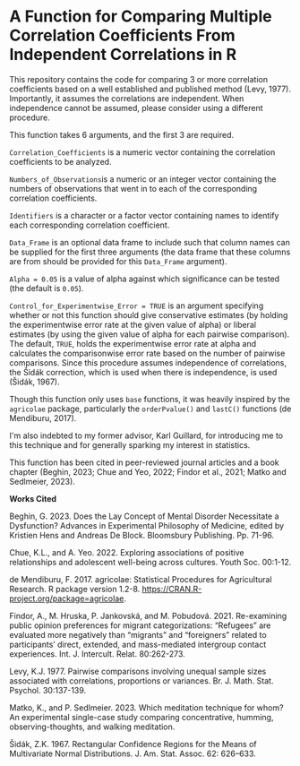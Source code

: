 # A Function for Comparing Multiple Correlation Coefficients From Independent Correlations in R

This repository contains the code for comparing 3 or more correlation coefficients based on a well established and published method (Levy, 1977). Importantly, it assumes the correlations are independent. When independence cannot be assumed, please consider using a different procedure.

This function takes 6 arguments, and the first 3 are required.

`Correlation_Coefficients` is a numeric vector containing the correlation coefficients to be analyzed.

`Numbers_of_Observations`is a numeric or an integer vector containing the numbers of observations that went in to each of the corresponding correlation coefficients.

`Identifiers` is a character or a factor vector containing names to identify each corresponding correlation coefficient.

`Data_Frame` is an optional data frame to include such that column names can be supplied for the first three arguments (the data frame that these columns are from should be provided for this `Data_Frame` argument).

`Alpha = 0.05` is a value of alpha against which significance can be tested (the default is `0.05`).

`Control_for_Experimentwise_Error = TRUE` is an argument specifying whether or not this function should give conservative estimates (by holding the experimentwise error rate at the given value of alpha) or liberal estimates (by using the given value of alpha for each pairwise comparison). The default, `TRUE`, holds the experimentwise error rate at alpha and calculates the comparisonwise error rate based on the number of pairwise comparisons. Since this procedure assumes independence of correlations, the Šidák correction, which is used when there is independence, is used (Šidák, 1967).

Though this function only uses `base` functions, it was heavily inspired by the `agricolae` package, particularly the `orderPvalue()` and `lastC()` functions (de Mendiburu, 2017).

I'm also indebted to my former advisor, Karl Guillard, for introducing me to this technique and for generally sparking my interest in statistics.

This function has been cited in peer-reviewed journal articles and a book chapter (Beghin, 2023; Chue and Yeo, 2022; Findor et al., 2021; Matko and Sedlmeier, 2023).

<b>Works Cited</b>

Beghin, G. 2023. Does the Lay Concept of Mental Disorder Necessitate a Dysfunction? Advances in Experimental Philosophy of Medicine, edited by Kristien Hens and Andreas De Block. Bloomsbury Publishing. Pp. 71-96.

Chue, K.L., and A. Yeo. 2022. Exploring associations of positive relationships and adolescent well-being across cultures. Youth Soc. 00:1-12.

de Mendiburu, F. 2017. agricolae: Statistical Procedures for Agricultural Research. R package version 1.2-8. <https://CRAN.R-project.org/package=agricolae>.

Findor, A., M. Hruska, P. Jankovská, and M. Pobudová. 2021. Re-examining public opinion preferences for migrant categorizations: “Refugees” are evaluated more negatively than “migrants” and “foreigners” related to participants’ direct, extended, and mass-mediated intergroup contact experiences. Int. J. Intercult. Relat. 80:262-273.

Levy, K.J. 1977. Pairwise comparisons involving unequal sample sizes associated with correlations, proportions or variances. Br. J. Math. Stat. Psychol. 30:137-139.

Matko, K., and P. Sedlmeier. 2023. Which meditation technique for whom? An experimental single-case study comparing concentrative, humming, observing-thoughts, and walking meditation.

Šidák, Z.K. 1967. Rectangular Confidence Regions for the Means of Multivariate Normal Distributions. J. Am. Stat. Assoc. 62: 626–633.
